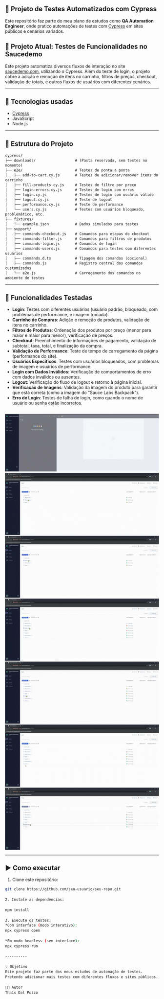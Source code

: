 ## 🧪 Projeto de Testes Automatizados com Cypress

Este repositório faz parte do meu plano de estudos como **QA Automation Engineer**, onde pratico automações de testes com [Cypress](https://www.cypress.io/) em sites públicos e cenários variados.

## 🚀 Projeto Atual: Testes de Funcionalidades no Saucedemo

Este projeto automatiza diversos fluxos de interação no site [saucedemo.com](https://www.saucedemo.com), utilizando o Cypress. Além do teste de login, o projeto cobre a adição e remoção de itens no carrinho, filtros de preços, checkout, validação de totais, e outros fluxos de usuários com diferentes cenários.

---

## 🧰 Tecnologias usadas

- [Cypress](https://www.cypress.io/)
- JavaScript
- Node.js

---

## 📁 Estrutura do Projeto

```text
cypress/
├── downloads/                  # (Pasta reservada, sem testes no momento)
├── e2e/                        # Testes de ponta a ponta
│   ├── add-to-cart.cy.js       # Testes de adicionar/remover itens do carrinho
│   ├── fill-products.cy.js     # Testes de filtro por preço
│   ├── login-errors.cy.js      # Testes de login com erros
│   ├── login.cy.js             # Testes de login com usuário válido
│   ├── logout.cy.js            # Teste de logout
│   ├── performance.cy.js       # Teste de performance
│   └── users.cy.js             # Testes com usuários bloqueado, problemático, etc.
├── fixtures/
│   └── example.json            # Dados simulados para testes
├── support/
│   ├── commands-checkout.js    # Comandos para etapas do checkout
│   ├── commands-filter.js      # Comandos para filtros de produtos
│   ├── commands-login.js       # Comandos de login
│   ├── commands-users.js       # Comandos para testes com diferentes usuários
│   ├── commands.d.ts           # Tipagem dos comandos (opcional)
│   ├── commands.js             # Registro central dos comandos customizados
│   └── e2e.js                  # Carregamento dos comandos no ambiente de testes
```
---

## 🧪 Funcionalidades Testadas

- **Login**: Testes com diferentes usuários (usuário padrão, bloqueado, com problemas de performance, e imagem trocada).
- **Carrinho de Compras**: Adição e remoção de produtos, validação de itens no carrinho.
- **Filtros de Produtos**: Ordenação dos produtos por preço (menor para maior e maior para menor), verificação de preços.
- **Checkout**: Preenchimento de informações de pagamento, validação de subtotal, taxa, total, e finalização da compra.
- **Validação de Performance**: Teste de tempo de carregamento da página (performance do site).
- **Usuários Específicos**: Testes com usuários bloqueados, com problemas de imagem e usuários de performance.
- **Login com Dados Inválidos**: Verificação de comportamentos de erro com dados inválidos ou ausentes.
- **Logout**: Verificação do fluxo de logout e retorno à página inicial.
- **Verificação de Imagens**: Validação da imagem do produto para garantir que está correta (como a imagem do "Sauce Labs Backpack").
- **Erro de Login**: Testes de falha de login, como quando o nome de usuário ou senha estão incorretos.

![Demonstração do login](https://raw.githubusercontent.com/Thaisdalpozzo/MyProjectCy/main/images/login-test.gif)
![Demonstração do filtro](https://raw.githubusercontent.com/Thaisdalpozzo/MyProjectCy/main/images/fill-products.gif)
![Demonstração do carrinho](https://raw.githubusercontent.com/Thaisdalpozzo/MyProjectCy/main/images/add-to-cart.gif)
![Demonstração dos erros](https://raw.githubusercontent.com/Thaisdalpozzo/MyProjectCy/main/images/login-errors.gif)
![Demonstração do logout](https://raw.githubusercontent.com/Thaisdalpozzo/MyProjectCy/main/images/logout.gif)
![Demonstração dos users](https://raw.githubusercontent.com/Thaisdalpozzo/MyProjectCy/main/images/users.gif)
![Demonstração da performance](https://raw.githubusercontent.com/Thaisdalpozzo/MyProjectCy/main/images/performance.gif)

---
## ▶️ Como executar

1. Clone este repositório:

```bash
git clone https://github.com/seu-usuario/seu-repo.git

2. Instale as dependências:

npm install

3. Execute os testes:
*Com interface (modo interativo):
npx cypress open

*Em modo headless (sem interface):
npx cypress run

----------

💡 Objetivo
Este projeto faz parte dos meus estudos de automação de testes.
Pretendo adicionar mais testes com diferentes fluxos e sites públicos.

👩‍💻 Autor
Thaís Dal Pozzo

